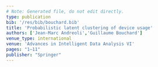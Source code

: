 ```yaml
---
# Note: Generated file, do not edit directly.
type: publication
bib: '/res/bib/bouchard.bib'
title: 'Probabilistic latent clustering of device usage'
authors: ['Jean-Marc Andreoli','Guillaume Bouchard']
venue_type: international
venue: 'Advances in Intelligent Data Analysis VI'
pages: "1–11"
publisher: "Springer"
---
```

